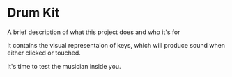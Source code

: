 
# Drum Kit

A brief description of what this project does and who it's for

It contains the visual representaion of keys, which will produce sound when either clicked or touched.

It's time to test the musician inside you.

